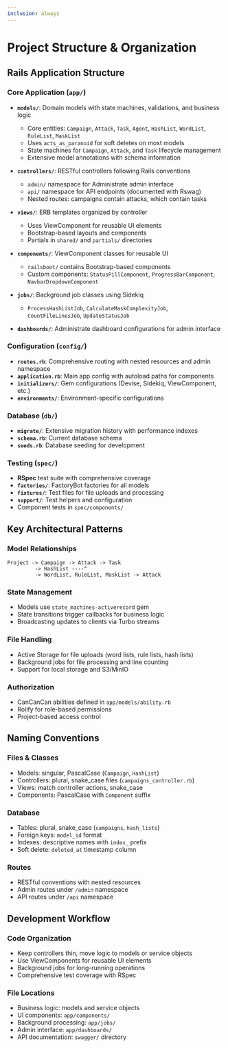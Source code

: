 ```yaml
---
inclusion: always
---
```


# Project Structure & Organization

## Rails Application Structure

### Core Application (`app/`)

- **`models/`**: Domain models with state machines, validations, and business logic

  - Core entities: `Campaign`, `Attack`, `Task`, `Agent`, `HashList`, `WordList`, `RuleList`, `MaskList`
  - Uses `acts_as_paranoid` for soft deletes on most models
  - State machines for `Campaign`, `Attack`, and `Task` lifecycle management
  - Extensive model annotations with schema information

- **`controllers/`**: RESTful controllers following Rails conventions

  - `admin/` namespace for Administrate admin interface
  - `api/` namespace for API endpoints (documented with Rswag)
  - Nested routes: campaigns contain attacks, which contain tasks

- **`views/`**: ERB templates organized by controller

  - Uses ViewComponent for reusable UI elements
  - Bootstrap-based layouts and components
  - Partials in `shared/` and `partials/` directories

- **`components/`**: ViewComponent classes for reusable UI

  - `railsboot/` contains Bootstrap-based components
  - Custom components: `StatusPillComponent`, `ProgressBarComponent`, `NavbarDropdownComponent`

- **`jobs/`**: Background job classes using Sidekiq

  - `ProcessHashListJob`, `CalculateMaskComplexityJob`, `CountFileLinesJob`, `UpdateStatusJob`

- **`dashboards/`**: Administrate dashboard configurations for admin interface

### Configuration (`config/`)

- **`routes.rb`**: Comprehensive routing with nested resources and admin namespace
- **`application.rb`**: Main app config with autoload paths for components
- **`initializers/`**: Gem configurations (Devise, Sidekiq, ViewComponent, etc.)
- **`environments/`**: Environment-specific configurations

### Database (`db/`)

- **`migrate/`**: Extensive migration history with performance indexes
- **`schema.rb`**: Current database schema
- **`seeds.rb`**: Database seeding for development

### Testing (`spec/`)

- **RSpec** test suite with comprehensive coverage
- **`factories/`**: FactoryBot factories for all models
- **`fixtures/`**: Test files for file uploads and processing
- **`support/`**: Test helpers and configuration
- Component tests in `spec/components/`

## Key Architectural Patterns

### Model Relationships

```text
Project -> Campaign -> Attack -> Task
         -> HashList ----^
         -> WordList, RuleList, MaskList -> Attack
```

### State Management

- Models use `state_machines-activerecord` gem
- State transitions trigger callbacks for business logic
- Broadcasting updates to clients via Turbo streams

### File Handling

- Active Storage for file uploads (word lists, rule lists, hash lists)
- Background jobs for file processing and line counting
- Support for local storage and S3/MinIO

### Authorization

- CanCanCan abilities defined in `app/models/ability.rb`
- Rolify for role-based permissions
- Project-based access control

## Naming Conventions

### Files & Classes

- Models: singular, PascalCase (`Campaign`, `HashList`)
- Controllers: plural, snake_case files (`campaigns_controller.rb`)
- Views: match controller actions, snake_case
- Components: PascalCase with `Component` suffix

### Database

- Tables: plural, snake_case (`campaigns`, `hash_lists`)
- Foreign keys: `model_id` format
- Indexes: descriptive names with `index_` prefix
- Soft delete: `deleted_at` timestamp column

### Routes

- RESTful conventions with nested resources
- Admin routes under `/admin` namespace
- API routes under `/api` namespace

## Development Workflow

### Code Organization

- Keep controllers thin, move logic to models or service objects
- Use ViewComponents for reusable UI elements
- Background jobs for long-running operations
- Comprehensive test coverage with RSpec

### File Locations

- Business logic: models and service objects
- UI components: `app/components/`
- Background processing: `app/jobs/`
- Admin interface: `app/dashboards/`
- API documentation: `swagger/` directory
